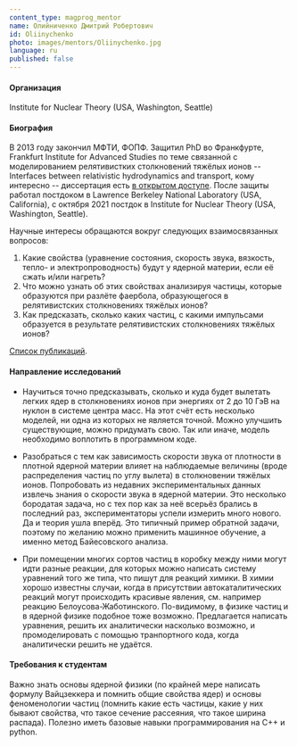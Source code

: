 ```yaml
---
content_type: magprog_mentor
name: Олийниченко Дмитрий Робертович
id: Oliinychenko
photo: images/mentors/Oliinychenko.jpg
language: ru
published: false
---
```


#### Организация
Institute for Nuclear Theory (USA, Washington, Seattle)

#### Биография

В 2013 году закончил МФТИ, ФОПФ. Защитил PhD во Франкфурте, Frankfurt Institute for Advanced Studies по теме связанной с моделированием релятивистких столкновений тяжёлых ионов -- Interfaces between relativistic hydrodynamics and transport, кому интересно -- диссертация есть [в открытом доступе](github.com/doliinychenko/PhD_thesis). После защиты работал постдоком в Lawrence Berkeley National Laboratory (USA, California), с октября 2021 постдок в Institute for Nuclear Theory (USA, Washington, Seattle).

Научные интересы обращаются вокруг следующих взаимосвязанных вопросов:
1. Какие свойства (уравнение состояния, скорость звука, вязкость, тепло- и электропроводность) будут у ядерной материи, если её сжать и/или нагреть?
2. Что можно узнать об этих свойствах анализируя частицы, которые образуются при разлёте фаербола, образующегося в релятивистских столкновениях тяжёлых ионов?
3. Как предсказать, сколько каких частиц, с какими импульсами образуется в результате релятивистских столкновениях тяжёлых ионов?

[Список публикаций](https://inspirehep.net/authors/1258769).

#### Направление исследований

* Научиться точно предсказывать, сколько и куда будет вылетать легких ядер в столкновениях ионов при энергиях от 2 до 10 ГэВ на нуклон в системе центра масс. На этот счёт есть несколько моделей, ни одна из которых не является точной. Можно улучшить существующие, можно придумать свою. Так или иначе, модель необходимо воплотить в программном коде.

* Разобраться с тем как зависимость скорости звука от плотности в плотной ядерной материи влияет на наблюдаемые величины (вроде распределения частиц по углу вылета) в столкновении тяжёлых ионов. Попробовать из недавних экспериментальных данных извлечь знания о скорости звука в ядерной материи. Это несколько бородатая задача, но с тех пор как за неё всерьёз брались в последний раз, экспериментаторы успели измерить много нового. Да и теория ушла вперёд. Это типичный пример обратной задачи, поэтому по желанию можно применить машинное обучение, а именно метод Байесовского анализа.

* При помещении многих сортов частиц в коробку между ними могут идти разные реакции, для которых можно написать систему уравнений того же типа, что пишут для реакций химики. В химии хорошо известны случаи, когда в присутствии автокаталитических реакций могут происходить красивые явления, см. например реакцию Белоусова-Жаботинского. По-видимому, в физике частиц и в ядерной физике подобное тоже возможно. Предлагается написать уравнения, решить их аналитически насколько возможно, и промоделировать с помощью транпортного кода, когда аналитически решить не удаётся.

#### Требования к студентам

Важно знать основы ядерной физики (по крайней мере написать формулу Вайцзеккера и помнить общие свойства ядер) и основы феноменологии частиц (помнить какие есть частицы, какие у них бывают свойства, что такое сечение рассеяния, что такое ширина распада). Полезно иметь базовые навыки программирования на С++ и python.
